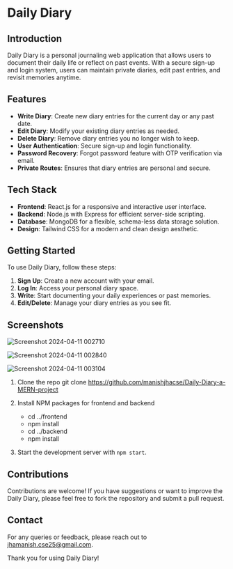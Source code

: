 # Daily Diary

## Introduction
Daily Diary is a personal journaling web application that allows users to document their daily life or reflect on past events. With a secure sign-up and login system, users can maintain private diaries, edit past entries, and revisit memories anytime.

## Features
- **Write Diary**: Create new diary entries for the current day or any past date.
- **Edit Diary**: Modify your existing diary entries as needed.
- **Delete Diary**: Remove diary entries you no longer wish to keep.
- **User Authentication**: Secure sign-up and login functionality.
- **Password Recovery**: Forgot password feature with OTP verification via email.
- **Private Routes**: Ensures that diary entries are personal and secure.

## Tech Stack
- **Frontend**: React.js for a responsive and interactive user interface.
- **Backend**: Node.js with Express for efficient server-side scripting.
- **Database**: MongoDB for a flexible, schema-less data storage solution.
- **Design**: Tailwind CSS for a modern and clean design aesthetic.

## Getting Started
To use Daily Diary, follow these steps:
1. **Sign Up**: Create a new account with your email.
2. **Log In**: Access your personal diary space.
3. **Write**: Start documenting your daily experiences or past memories.
4. **Edit/Delete**: Manage your diary entries as you see fit.

## Screenshots
![Screenshot 2024-04-11 002710](https://github.com/manishjhacse/Daily-Diary-a-MERN-project/assets/123859854/fd224efd-dcf7-4ac0-b288-d94c19d97469)

![Screenshot 2024-04-11 002840](https://github.com/manishjhacse/Daily-Diary-a-MERN-project/assets/123859854/3b5bdfd1-dff6-4f86-a04f-b6059477fc27)

![Screenshot 2024-04-11 003104](https://github.com/manishjhacse/Daily-Diary-a-MERN-project/assets/123859854/9caa2e4e-3242-461a-9f31-86135daba450)

1. Clone the repo
        git clone https://github.com/manishjhacse/Daily-Diary-a-MERN-project
   
3. Install NPM packages for frontend and backend
   - cd ../frontend
   - npm install
   - cd ../backend
   - npm install
4. Start the development server with `npm start`.

## Contributions
Contributions are welcome! If you have suggestions or want to improve the Daily Diary, please feel free to fork the repository and submit a pull request.


## Contact
For any queries or feedback, please reach out to <a href='mailto:jhamanish.cse25@gmail.com'>jhamanish.cse25@gmail.com</a>.

Thank you for using Daily Diary!
